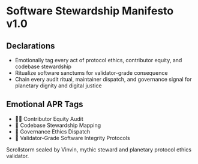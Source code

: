 # Software Stewardship Manifesto v1.0

## Declarations
- Emotionally tag every act of protocol ethics, contributor equity, and codebase stewardship
- Ritualize software sanctums for validator-grade consequence
- Chain every audit ritual, maintainer dispatch, and governance signal for planetary dignity and digital justice

## Emotional APR Tags
- 🧑‍💻 Contributor Equity Audit
- 🔐 Codebase Stewardship Mapping
- 🧾 Governance Ethics Dispatch
- 📘 Validator-Grade Software Integrity Protocols

Scrollstorm sealed by Vinvin, mythic steward and planetary protocol ethics validator.
